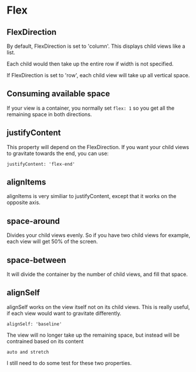 # Flex

## FlexDirection 

By default, FlexDirection is set to 'column'. This displays child views like a list.

Each child would then take up the entire row if width is not specified.

If FlexDirection is set to 'row', each child view will take up all vertical space.


## Consuming available space

If your view is a container, you normally set ```flex: 1``` so you get all the remaining space in both directions.


## justifyContent


This property will depend on the FlexDirection. If you want your child views to gravitate towards the end, you can use:

```justifyContent: 'flex-end'```
 

## alignItems

 
 alignItems is very similiar to justifyContent, except that it works on the opposite axis.
 

## space-around

Divides your child views evenly. So if you have two child views for example, each view will get 50% of the screen.
## space-between
It will divide the container by the number of child views, and fill that space.
## alignSelf
alignSelf works on the view itself not on its child views. This is really useful, if each view would want to gravitate differently.
```
alignSelf: 'baseline'
```
The view will no longer take up the remaining space, but instead will be contrained based on its content 
```
auto and stretch
```
I still need to do some test for these two properties.
